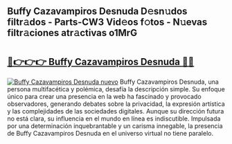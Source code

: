 ## Buffy Cazavampiros Desnuda D𝚎sn𝚞dos filtr𝚊dos - Parts-CW3 Vid𝚎os f𝚘tos - N𝚞evas filtr𝚊ciones atr𝚊ctivas o1MrG

# <h2><a href="http://mb32wxn.tromn.icu/?c=Buffy+Cazavampiros+Desnuda">🔗👉👉👉 Buffy Cazavampiros Desnuda 🔗🔗</a></h2>

[![Buffy Cazavampiros Desnuda nuevo](https://i.imgur.com/pEAQMta.gif)](http://mb32wxn.tromn.icu/?c=Buffy+Cazavampiros+Desnuda)
Buffy Cazavampiros Desnuda, una persona multifacética y polémica, desafía la descripción simple. Su enfoque único para crear una presencia en la web ha fascinado y provocado observadores, generando debates sobre la privacidad, la expresión artística y las complejidades de las sociedades digitales. Aunque su dirección futura no está clara, su influencia en el mundo en línea es indiscutible. Impulsada por una determinación inquebrantable y un carisma innegable, la presencia de Buffy Cazavampiros Desnuda en el universo virtual no tiene paralelo.
